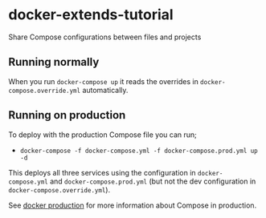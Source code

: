 # docker-extends-tutorial
Share Compose configurations between files and projects

## Running normally
When you run `docker-compose up` it reads the overrides in `docker-compose.override.yml` automatically.

## Running on production
To deploy with the production Compose file you can run;

- `docker-compose -f docker-compose.yml -f docker-compose.prod.yml up -d`
  
This deploys all three services using the configuration in `docker-compose.yml` and `docker-compose.prod.yml` (but not the dev configuration in `docker-compose.override.yml`).

See [docker production](https://docs.docker.com/compose/production/) for more information about Compose in production.
